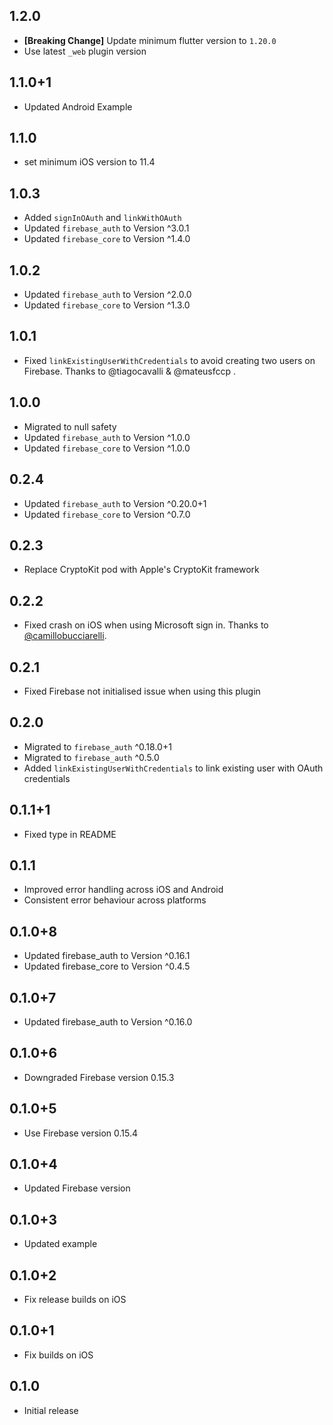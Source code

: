## 1.2.0

* **[Breaking Change]** Update minimum flutter version to `1.20.0`
* Use latest `_web` plugin version

## 1.1.0+1

* Updated Android Example

## 1.1.0

* set minimum iOS version to 11.4

## 1.0.3

* Added `signInOAuth` and `linkWithOAuth`
* Updated `firebase_auth` to Version ^3.0.1
* Updated `firebase_core` to Version ^1.4.0

## 1.0.2

* Updated `firebase_auth` to Version ^2.0.0
* Updated `firebase_core` to Version ^1.3.0

## 1.0.1

* Fixed `linkExistingUserWithCredentials` to avoid creating two users on Firebase. Thanks to @tiagocavalli & @mateusfccp
  .

## 1.0.0

* Migrated to null safety
* Updated `firebase_auth` to Version ^1.0.0
* Updated `firebase_core` to Version ^1.0.0

## 0.2.4

* Updated `firebase_auth` to Version ^0.20.0+1
* Updated `firebase_core` to Version ^0.7.0

## 0.2.3

* Replace CryptoKit pod with Apple's CryptoKit framework

## 0.2.2

* Fixed crash on iOS when using Microsoft sign in. Thanks to [@camillobucciarelli](https://github.com/camillobucciarelli).

## 0.2.1
* Fixed Firebase not initialised issue when using this plugin

## 0.2.0

* Migrated to `firebase_auth` ^0.18.0+1
* Migrated to `firebase_auth` ^0.5.0
* Added `linkExistingUserWithCredentials` to link existing user with OAuth credentials

## 0.1.1+1

* Fixed type in README

## 0.1.1

* Improved error handling across iOS and Android
* Consistent error behaviour across platforms

## 0.1.0+8

* Updated firebase_auth to Version ^0.16.1
* Updated firebase_core to Version ^0.4.5

## 0.1.0+7

* Updated firebase_auth to Version ^0.16.0

## 0.1.0+6

* Downgraded Firebase version 0.15.3

## 0.1.0+5

* Use Firebase version 0.15.4

## 0.1.0+4

* Updated Firebase version

## 0.1.0+3

* Updated example

## 0.1.0+2

* Fix release builds on iOS

## 0.1.0+1

* Fix builds on iOS

## 0.1.0

* Initial release

